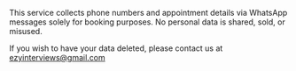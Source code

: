 <html>
<head>
  <title>Privacy Policy</title>
</head>
<body>
  <p>This service collects phone numbers and appointment details via WhatsApp messages solely for booking purposes. No personal data is shared, sold, or misused.</p>
  <p>If you wish to have your data deleted, please contact us at <a href="mailto:ezyinterviews@gmail.com">ezyinterviews@gmail.com</a></p>
</body>
</html>

